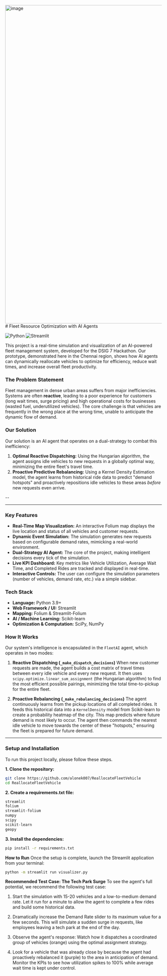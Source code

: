 <img width="1920" height="1020" alt="image" src="https://github.com/user-attachments/assets/f4a16b97-3394-4f2d-8490-adda28e4ecd4" /># Fleet Resource Optimization with AI Agents

![Python](https://img.shields.io/badge/python-3.9+-blue.svg)
![Streamlit](https://img.shields.io/badge/Streamlit-1.25+-FF4B4B.svg)

This project is a real-time simulation and visualization of an AI-powered fleet management system, developed for the DSIG 7 Hackathon. Our prototype, demonstrated here in the Chennai region, shows how AI agents can dynamically reallocate vehicles to optimize for efficiency, reduce wait times, and increase overall fleet productivity.

### The Problem Statement

Fleet management in dense urban areas suffers from major inefficiencies. Systems are often **reactive**, leading to a poor experience for customers (long wait times, surge pricing) and high operational costs for businesses (wasted fuel, underutilized vehicles). The core challenge is that vehicles are frequently in the wrong place at the wrong time, unable to anticipate the dynamic flow of demand.

### Our Solution

Our solution is an AI agent that operates on a dual-strategy to combat this inefficiency:

1.  **Optimal Reactive Dispatching:** Using the Hungarian algorithm, the agent assigns idle vehicles to new requests in a globally optimal way, minimizing the entire fleet's travel time.
2.  **Proactive Predictive Rebalancing:** Using a Kernel Density Estimation model, the agent learns from historical ride data to predict "demand hotspots" and proactively repositions idle vehicles to these areas *before* new requests even arrive.

--


---

### Key Features

* **Real-Time Map Visualization:** An interactive Folium map displays the live location and status of all vehicles and customer requests.
* **Dynamic Event Simulation:** The simulation generates new requests based on configurable demand rates, mimicking a real-world environment.
* **Dual-Strategy AI Agent:** The core of the project, making intelligent decisions every tick of the simulation.
* **Live KPI Dashboard:** Key metrics like Vehicle Utilization, Average Wait Time, and Completed Rides are tracked and displayed in real-time.
* **Interactive Controls:** The user can configure the simulation parameters (number of vehicles, demand rate, etc.) via a simple sidebar.

### Tech Stack

* **Language:** Python 3.9+
* **Web Framework / UI:** Streamlit
* **Mapping:** Folium & Streamlit-Folium
* **AI / Machine Learning:** Scikit-learn
* **Optimization & Computation:** SciPy, NumPy

### How It Works

Our system's intelligence is encapsulated in the `FleetAI` agent, which operates in two modes:

1.  **Reactive Dispatching (`_make_dispatch_decisions`)**
    When new customer requests are made, the agent builds a cost matrix of travel times between every idle vehicle and every new request. It then uses `scipy.optimize.linear_sum_assignment` (the Hungarian algorithm) to find the most efficient possible pairings, minimizing the total time-to-pickup for the entire fleet.

2.  **Proactive Rebalancing (`_make_rebalancing_decisions`)**
    The agent continuously learns from the pickup locations of all completed rides. It feeds this historical data into a `KernelDensity` model from Scikit-learn to create a probability heatmap of the city. This map predicts where future demand is most likely to occur. The agent then commands the nearest idle vehicle to move towards the center of these "hotspots," ensuring the fleet is prepared for future demand.

---

### Setup and Installation

To run this project locally, please follow these steps.

**1. Clone the repository:**
```bash
git clone https://github.com/alonek007/ReallocateFleetVehicle
cd ReallocateFleetVehicle
```

**2. Create a requirements.txt file:**
```bash
streamlit
folium
streamlit-folium
numpy
scipy
scikit-learn
geopy
```

**3. Install the dependencies:**
```bash
pip install -r requirements.txt
```

**How to Run**
Once the setup is complete, launch the Streamlit application from your terminal:
```bash
python -m streamlit run visualizer.py
```

**Recommended Test Case: The Tech Park Surge**
To see the agent's full potential, we recommend the following test case:

1. Start the simulation with 15-20 vehicles and a low-to-medium demand rate.
Let it run for a minute to allow the agent to complete a few rides and build some historical data.

2. Dramatically increase the Demand Rate slider to its maximum value for a few seconds. This will simulate a sudden surge in requests, like employees leaving a tech park at the end of the day.

3. Observe the agent's response:
Watch how it dispatches a coordinated group of vehicles (orange) using the optimal assignment strategy.

4. Look for a vehicle that was already close by because the agent had proactively rebalanced it (purple) to the area in anticipation of demand.
Monitor the KPIs to see how utilization spikes to 100% while average wait time is kept under control.

